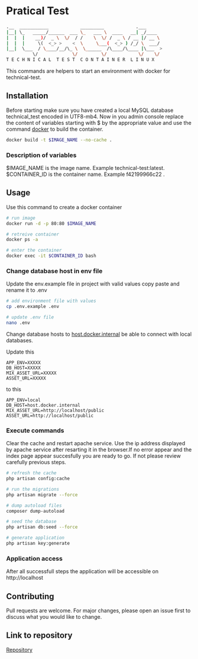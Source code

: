 # Pratical Test 
```bash
.__  ___________            _________            .___      
|__| \_   _____/______  ___ \_   ___ \  ____   __| _/____  
|  |  |    __)/  _ \  \/  / /    \  \/ /  _ \ / __ |/ __ \
|  |  |     \(  <_> >    <  \     \___(  <_> ) /_/ \  ___/ 
|__|  \___  / \____/__/\_ \  \______  /\____/\____ |\___  >
          \/             \/         \/            \/    \/         
T E C H N I C A L  T E S T  C O N T A I N E R  L I N U X 
```

This commands are helpers to start an environment with docker for technical-test.

## Installation
Before starting make sure you have created a local MySQL database technical_test encoded in UTF8-mb4. Now in you admin console replace the content of variables starting with $ by the appropriate value and use the command [docker](https://www.docker.com/get-started) to build the container. 
```bash
docker build -t $IMAGE_NAME --no-cache .
```
### Description of variables
$IMAGE_NAME is the image name. Example technical-test:latest.  
$CONTAINER_ID is the container name. Example f42199966c22 .  
## Usage
 Use this command to create a docker container
```bash
# run image
docker run -d -p 80:80 $IMAGE_NAME

# retreive container
docker ps -a

# enter the container
docker exec -it $CONTAINER_ID bash
```

### Change database host in env file
Update the env.example file in project with valid values copy paste and rename it to .env
```bash
# add environment file with values
cp .env.example .env

# update .env file
nano .env
```
Change database hosts to [host.docker.internal](#) be able to connect with local databases.

Update this
```
APP_ENV=XXXXX
DB_HOST=XXXXX
MIX_ASSET_URL=XXXXX
ASSET_URL=XXXXX
```
to this
```
APP_ENV=local
DB_HOST=host.docker.internal
MIX_ASSET_URL=http://localhost/public
ASSET_URL=http://localhost/public
```
### Execute commands
Clear the cache and restart apache service. Use the ip address displayed by apache service after resarting it in the browser.If no error appear and the index page appear succesfully you are ready to go. If not please review carefully previous steps.
```bash
# refresh the cache
php artisan config:cache

# run the migrations
php artisan migrate --force

# dump autoload files
composer dump-autoload

# seed the database
php artisan db:seed --force

# generate application
php artisan key:generate
```
### Application access
After all successfull steps the application will be accessible on http://localhost

## Contributing
Pull requests are welcome. For major changes, please open an issue first to discuss what you would like to change.

## Link to repository
[Repository](https://github.com/charlextra/technical-test/edit/main/)
